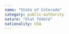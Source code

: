 ```yaml
---
name: "State of Colorado"
category: public-authority
nature: "Etat fédéré"
nationality: USA
---
```

    